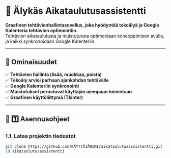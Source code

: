 # 📅 Älykäs Aikataulutusassistentti

**Graafinen tehtävienhallintasovellus, joka hyödyntää tekoälyä ja Google Kalenteria tehtävien optimointiin.**  
Tehtävien aikataulutusta ja muistutuksia optimoidaan koneoppimisen avulla, ja kaikki synkronoidaan Google Kalenteriin.

---

## 🔹 Ominaisuudet

✅ **Tehtävien hallinta (lisää, muokkaa, poista)**  
✅ **Tekoäly arvioi parhaan ajankohdan tehtävälle**  
✅ **Google Kalenteriin synkronointi**  
✅ **Muistutukset perustuvat käyttäjän aiempaan toimintaan**  
✅ **Graafinen käyttöliittymä (Tkinter)**  

---

## 🔹 1️⃣ Asennusohjeet

### **1.1. Lataa projektin tiedostot**
```bash
git clone https://github.com/KÄYTTÄJÄNIMI/aikataulutusassistentti.git
cd aikataulutusassistentti
